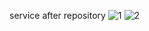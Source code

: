 service after repository
![1](https://user-images.githubusercontent.com/18744289/44875510-67a34980-ac6c-11e8-8f77-3d0e0acede19.PNG)
![2](https://user-images.githubusercontent.com/18744289/44875597-b4872000-ac6c-11e8-94d6-894ff11f8248.PNG)

